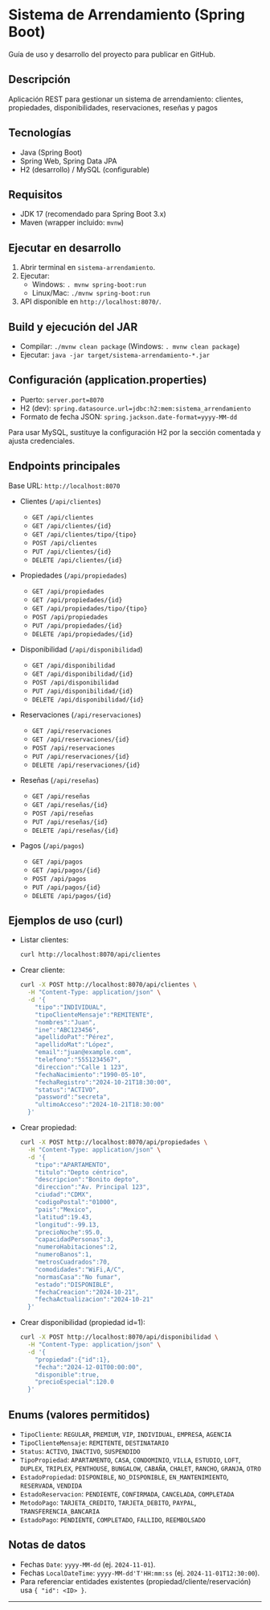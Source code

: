 # Sistema de Arrendamiento (Spring Boot)

Guía de uso y desarrollo del proyecto para publicar en GitHub.

## Descripción
Aplicación REST para gestionar un sistema de arrendamiento: clientes, propiedades, disponibilidades, reservaciones, reseñas y pagos

## Tecnologías
- Java (Spring Boot)
- Spring Web, Spring Data JPA
- H2 (desarrollo) / MySQL (configurable)

## Requisitos
- JDK 17 (recomendado para Spring Boot 3.x)
- Maven (wrapper incluido: `mvnw`)

## Ejecutar en desarrollo
1. Abrir terminal en `sistema-arrendamiento`.
2. Ejecutar:
   - Windows: `.
   mvnw spring-boot:run`
   - Linux/Mac: `./mvnw spring-boot:run`
3. API disponible en `http://localhost:8070/`.


## Build y ejecución del JAR
- Compilar: `./mvnw clean package` (Windows: `.
  mvnw clean package`)
- Ejecutar: `java -jar target/sistema-arrendamiento-*.jar`

## Configuración (application.properties)
- Puerto: `server.port=8070`
- H2 (dev): `spring.datasource.url=jdbc:h2:mem:sistema_arrendamiento`
- Formato de fecha JSON: `spring.jackson.date-format=yyyy-MM-dd`

Para usar MySQL, sustituye la configuración H2 por la sección comentada y ajusta credenciales.

## Endpoints principales
Base URL: `http://localhost:8070`

- Clientes (`/api/clientes`)
  - `GET /api/clientes`
  - `GET /api/clientes/{id}`
  - `GET /api/clientes/tipo/{tipo}`
  - `POST /api/clientes`
  - `PUT /api/clientes/{id}`
  - `DELETE /api/clientes/{id}`

- Propiedades (`/api/propiedades`)
  - `GET /api/propiedades`
  - `GET /api/propiedades/{id}`
  - `GET /api/propiedades/tipo/{tipo}`
  - `POST /api/propiedades`
  - `PUT /api/propiedades/{id}`
  - `DELETE /api/propiedades/{id}`

- Disponibilidad (`/api/disponibilidad`)
  - `GET /api/disponibilidad`
  - `GET /api/disponibilidad/{id}`
  - `POST /api/disponibilidad`
  - `PUT /api/disponibilidad/{id}`
  - `DELETE /api/disponibilidad/{id}`

- Reservaciones (`/api/reservaciones`)
  - `GET /api/reservaciones`
  - `GET /api/reservaciones/{id}`
  - `POST /api/reservaciones`
  - `PUT /api/reservaciones/{id}`
  - `DELETE /api/reservaciones/{id}`

- Reseñas (`/api/reseñas`)
  - `GET /api/reseñas`
  - `GET /api/reseñas/{id}`
  - `POST /api/reseñas`
  - `PUT /api/reseñas/{id}`
  - `DELETE /api/reseñas/{id}`

- Pagos (`/api/pagos`)
  - `GET /api/pagos`
  - `GET /api/pagos/{id}`
  - `POST /api/pagos`
  - `PUT /api/pagos/{id}`
  - `DELETE /api/pagos/{id}`

## Ejemplos de uso (curl)
- Listar clientes:
  ```bash
  curl http://localhost:8070/api/clientes
  ```
- Crear cliente:
  ```bash
  curl -X POST http://localhost:8070/api/clientes \
    -H "Content-Type: application/json" \
    -d '{
      "tipo":"INDIVIDUAL",
      "tipoClienteMensaje":"REMITENTE",
      "nombres":"Juan",
      "ine":"ABC123456",
      "apellidoPat":"Pérez",
      "apellidoMat":"López",
      "email":"juan@example.com",
      "telefono":"5551234567",
      "direccion":"Calle 1 123",
      "fechaNacimiento":"1990-05-10",
      "fechaRegistro":"2024-10-21T18:30:00",
      "status":"ACTIVO",
      "password":"secreta",
      "ultimoAcceso":"2024-10-21T18:30:00"
    }'
  ```
- Crear propiedad:
  ```bash
  curl -X POST http://localhost:8070/api/propiedades \
    -H "Content-Type: application/json" \
    -d '{
      "tipo":"APARTAMENTO",
      "titulo":"Depto céntrico",
      "descripcion":"Bonito depto",
      "direccion":"Av. Principal 123",
      "ciudad":"CDMX",
      "codigoPostal":"01000",
      "pais":"Mexico",
      "latitud":19.43,
      "longitud":-99.13,
      "precioNoche":95.0,
      "capacidadPersonas":3,
      "numeroHabitaciones":2,
      "numeroBanos":1,
      "metrosCuadrados":70,
      "comodidades":"WiFi,A/C",
      "normasCasa":"No fumar",
      "estado":"DISPONIBLE",
      "fechaCreacion":"2024-10-21",
      "fechaActualizacion":"2024-10-21"
    }'
  ```
- Crear disponibilidad (propiedad id=1):
  ```bash
  curl -X POST http://localhost:8070/api/disponibilidad \
    -H "Content-Type: application/json" \
    -d '{
      "propiedad":{"id":1},
      "fecha":"2024-12-01T00:00:00",
      "disponible":true,
      "precioEspecial":120.0
    }'
  ```

## Enums (valores permitidos)
- `TipoCliente`: `REGULAR`, `PREMIUM`, `VIP`, `INDIVIDUAL`, `EMPRESA`, `AGENCIA`
- `TipoClienteMensaje`: `REMITENTE`, `DESTINATARIO`
- `Status`: `ACTIVO`, `INACTIVO`, `SUSPENDIDO`
- `TipoPropiedad`: `APARTAMENTO`, `CASA`, `CONDOMINIO`, `VILLA`, `ESTUDIO`, `LOFT`, `DUPLEX`, `TRIPLEX`, `PENTHOUSE`, `BUNGALOW`, `CABAÑA`, `CHALET`, `RANCHO`, `GRANJA`, `OTRO`
- `EstadoPropiedad`: `DISPONIBLE`, `NO_DISPONIBLE`, `EN_MANTENIMIENTO`, `RESERVADA`, `VENDIDA`
- `EstadoReservacion`: `PENDIENTE`, `CONFIRMADA`, `CANCELADA`, `COMPLETADA`
- `MetodoPago`: `TARJETA_CREDITO`, `TARJETA_DEBITO`, `PAYPAL`, `TRANSFERENCIA_BANCARIA`
- `EstadoPago`: `PENDIENTE`, `COMPLETADO`, `FALLIDO`, `REEMBOLSADO`

## Notas de datos
- Fechas `Date`: `yyyy-MM-dd` (ej. `2024-11-01`).
- Fechas `LocalDateTime`: `yyyy-MM-dd'T'HH:mm:ss` (ej. `2024-11-01T12:30:00`).
- Para referenciar entidades existentes (propiedad/cliente/reservación) usa `{ "id": <ID> }`.



---